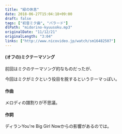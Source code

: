 ```yaml
---
title: "緑の休息"
date: 2018-06-27T15:04:18+09:00
draft: false
tags: ["初音ミク曲", "バラード"]
dlPath: "midorino-kyuusoku.mp3"
originalDate: "11/12/21"
originalLength: "3:04"
links: ["http://www.nicovideo.jp/watch/sm16482507"]
---
```


#### (オフの)ミクテーマソング

前回はミクのテーマソング的なものだったが、

今回はミクがミクという役目を脱するというテーマっぽい。

#### 作曲

メロディの譜割りが不思議。

#### 作詞

ディランYou're Big Girl Nowからの影響があるのでは。
